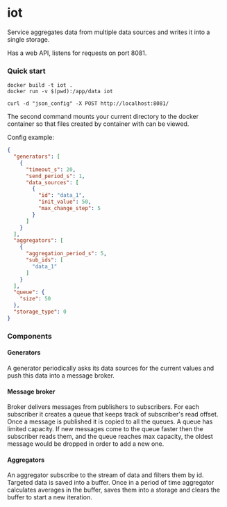 # iot

Service aggregates data from multiple data sources and writes it into a single storage.

Has a web API, listens for requests on port 8081.

### Quick start

```
docker build -t iot . 
docker run -v $(pwd):/app/data iot

curl -d "json_config" -X POST http://localhost:8081/
```

The second command mounts your current directory to the docker container so that files created by container with can be viewed.

Config example:

```json
{
  "generators": [
    {
      "timeout_s": 20,
      "send_period_s": 1,
      "data_sources": [
        {
          "id": "data_1",
          "init_value": 50,
          "max_change_step": 5
        }
      ]
    }
  ],
  "aggregators": [
    {
      "aggregation_period_s": 5,
      "sub_ids": [
        "data_1"
      ]
    }
  ],
  "queue": {
    "size": 50
  },
  "storage_type": 0
}
``` 

### Components

#### Generators

A generator periodically asks its data sources for the current values and push this data into a message broker.

#### Message broker

Broker delivers messages from publishers to subscribers. 
For each subscriber it creates a queue that keeps track of subscriber's read offset. 
Once a message is published it is copied to all the queues. A queue has limited capacity.
If new messages come to the queue faster then the subscriber reads them, and the queue reaches 
max capacity, the oldest message would be dropped in order to add a new one.

#### Aggregators

An aggregator subscribe to the stream of data and filters them by id. Targeted data is saved into a 
buffer. Once in a period of time aggregator calculates averages in the buffer, saves them into a 
storage and clears the buffer to start a new iteration.


